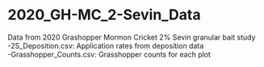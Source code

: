 # 2020_GH-MC_2-Sevin_Data
Data from 2020 Grashopper Mormon Cricket 2% Sevin granular bait study\
-2S_Deposition.csv: Application rates from deposition data\
-Grasshopper_Counts.csv: Grasshopper counts for each plot
